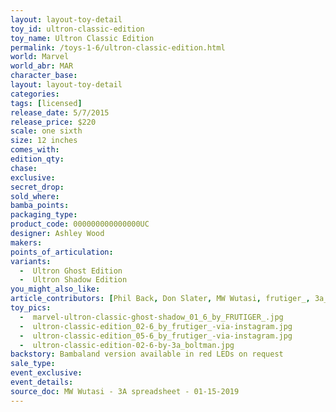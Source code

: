 ```yaml
---
layout: layout-toy-detail 
toy_id: ultron-classic-edition
toy_name: Ultron Classic Edition
permalink: /toys-1-6/ultron-classic-edition.html
world: Marvel
world_abr: MAR
character_base: 
layout: layout-toy-detail
categories: 
tags: [licensed]
release_date: 5/7/2015
release_price: $220 
scale: one sixth
size: 12 inches
comes_with: 
edition_qty: 
chase: 
exclusive: 
secret_drop: 
sold_where: 
bamba_points: 
packaging_type: 
product_code: 000000000000000UC
designer: Ashley Wood
makers: 
points_of_articulation: 
variants: 
  -  Ultron Ghost Edition
  -  Ultron Shadow Edition
you_might_also_like: 
article_contributors: [Phil Back, Don Slater, MW Wutasi, frutiger_, 3a_boltman]
toy_pics: 
  -  marvel-ultron-classic-ghost-shadow_01_6_by_FRUTIGER_.jpg
  -  ultron-classic-edition_02-6_by_frutiger_-via-instagram.jpg
  -  ultron-classic-edition_05-6_by_frutiger_-via-instagram.jpg
  -  ultron-classic-edition-02-6-by-3a_boltman.jpg
backstory: Bambaland version available in red LEDs on request
sale_type: 
event_exclusive: 
event_details: 
source_doc: MW Wutasi - 3A spreadsheet - 01-15-2019
---
```

